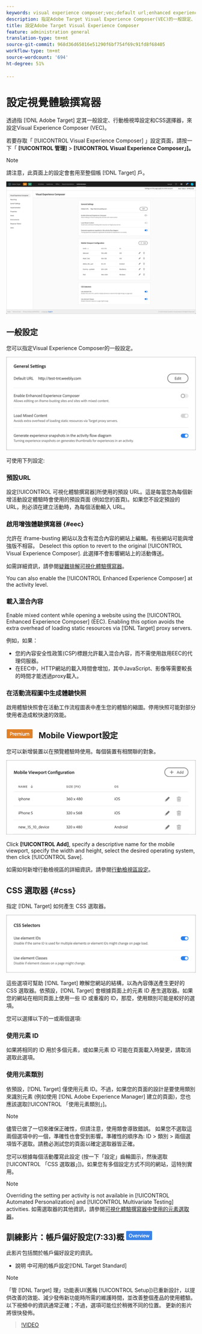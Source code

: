 ```yaml
---
keywords: visual experience composer;vec;default url;enhanced experience composer;eec;mixed content;experience snapshots;mobile viewport;css;css selectors
description: 指定Adobe Target Visual Experience Composer(VEC)的一般設定、行動檢視埠設定和CSS選擇器，以設定Adobe Target Visual Experience Composer(VEC)。
title: 設定Adobe Target Visual Experience Composer
feature: administration general
translation-type: tm+mt
source-git-commit: 968d36d65016e51290f6bf754f69c91fd8f68405
workflow-type: tm+mt
source-wordcount: '694'
ht-degree: 51%

---
```



# 設定視覺體驗撰寫器

透過指 [!DNL Adobe Target] 定其一般設定、行動檢視埠設定和CSS選擇器，來設定Visual Experience Composer  (VEC)。

若要存取「 [!UICONTROL Visual Experience Composer] 」設定頁面，請按一下「 **[!UICONTROL 管理]** > **[!UICONTROL Visual Experience Composer」]。**

>[!NOTE]
>
>請注意，此頁面上的設定會套用至整個帳 [!DNL Target] 戶。

![「Visual Experience Composer」配置頁](/help/administrating-target/assets/vec.png)

## 一般設定

您可以指定Visual Experience Composer的一般設定。

![「常規設定」部分](/help/administrating-target/assets/general-settings.png)

可使用下列設定:

### 預設URL

設定[!UICONTROL 可視化體驗撰寫器]所使用的預設 URL。這是每當您為每個新增活動設定體驗時會使用的預設頁面 (例如您的首頁)。如果您不設定預設的 URL，則必須在建立活動時，為每個活動輸入 URL。

### 啟用增強體驗撰寫器 {#eec}

允許在 iframe-busting 網站以及含有混合內容的網站上編輯。有些網站可能與增強版不相容。 Deselect this option to revert to the original [!UICONTROL Visual Experience Composer]. 此選擇不會影響網站上的活動傳送。

如需詳細資訊，請參閱[疑難排解可視化體驗撰寫器](/help/c-experiences/c-visual-experience-composer/r-troubleshoot-composer/troubleshoot-composer.md)。

You can also enable the [!UICONTROL Enhanced Experience Composer] at the activity level.

### 載入混合內容

Enable mixed content while opening a website using the [!UICONTROL Enhanced Experience Composer] (EEC). Enabling this option avoids the extra overhead of loading static resources via [!DNL Target] proxy servers.

例如，如果：

* 您的內容安全性政策(CSP)標題允許載入混合內容，而不需使用啟用EEC的代理伺服器。
* 在EEC中，HTTP網站的載入時間會增加，其中JavaScript、影像等需要較長的時間才能透過proxy載入。

### 在活動流程圖中生成體驗快照

啟用體驗快照會在活動工作流程圖表中產生您的體驗的縮圖。停用快照可能對部分使用者造成較快速的效能。

## ![Premium badge](/help/assets/premium.png) Mobile Viewport設定

您可以新增裝置以在預覽體驗時使用。每個裝置有相關聯的對象。

![「移動視區配置」部分](/help/administrating-target/assets/mobile-viewport-configuration.png)

Click **[!UICONTROL Add]**, specify a descriptive name for the mobile viewport, specify the width and height, select the desired operating system, then click [!UICONTROL Save].

如需如何新增行動檢視區的詳細資訊，請參閱[行動檢視區設定](/help/c-experiences/c-visual-experience-composer/mobile-viewports.md)。

## CSS 選取器 {#css}

指定 [!DNL Target] 如何產生 CSS 選取器。

![「CSS選擇器」區段](/help/administrating-target/assets/css-selectors.png)

這些選項可幫助 [!DNL Target] 瞭解您網站的結構，以為內容傳送產生更好的 CSS 選取器。依預設，[!DNL Target] 會根據頁面上的元素 ID 產生選取器。如果您的網站在相同頁面上使用一些 ID 或重複的 ID，那麼，使用類別可能是較好的選項。

您可以選擇以下的一或兩個選項:

### 使用元素 ID

如果將相同的 ID 用於多個元素，或如果元素 ID 可能在頁面載入時變更，請取消選取此選項。

### 使用元素類別

依預設，[!DNL Target] 僅使用元素 ID。不過，如果您的頁面的設計是要使用類別來識別元素 (例如使用 [!DNL Adobe Experience Manager] 建立的頁面)，您也應該選取[!UICONTROL 「使用元素類別」]。

>[!NOTE]
>
>儘管已做了一切來確保正確性，但請注意，使用類會導致錯誤。 如果您不選取這兩個選項中的一個，準確性也會受到影響。準確性的順序為: ID > 類別 > 兩個選項皆不選取。請務必測試您的頁面以確定選取器皆正確。

您可以根據每個活動覆寫此設定 (按一下「設定」齒輪圖示，然後選取[!UICONTROL 「CSS 選取器」])。如果您有多個設定方式不同的網站，這特別實用。

>[!NOTE]
>
>Overriding the setting per activity is not available in [!UICONTROL Automated Personalization] and [!UICONTROL Multivariate Testing] activities.  如需選取器的其他資訊，請參閱[可視化體驗撰寫器中使用的元素選取器](/help/c-experiences/c-visual-experience-composer/vec-selectors.md)。

## 訓練影片：帳戶偏好設定(7:33)概 ![觀徽章](/help/assets/overview.png)

此影片包括關於帳戶偏好設定的資訊。

* 說明 中可用的帳戶設定[!DNL Target Standard]

>[!NOTE]
>
>「管 [!DNL Target] 理」功能表UI(舊稱 [!UICONTROL Setup])已重新設計，以提供改善的效能、減少發佈新功能時所需的維護時間，並改善整個產品的使用體驗。 以下視頻中的資訊通常正確；不過，選項可能位於稍微不同的位置。 更新的影片將很快發佈。

>[!VIDEO](https://video.tv.adobe.com/v/17379)
